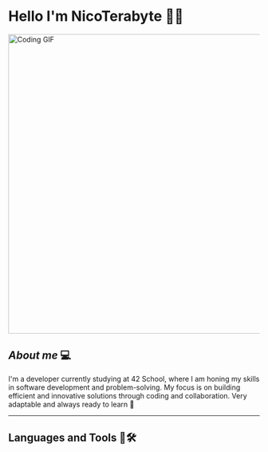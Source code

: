 # Hello I'm NicoTerabyte 🐧🔨

  <img src="https://user-images.githubusercontent.com/74038190/225813708-98b745f2-7d22-48cf-9150-083f1b00d6c9.gif"
   alt="Coding GIF" height=600px>



## _About me_ 💻

I'm a developer currently studying at 42 School, where I am honing my skills in software development and problem-solving. My focus is on building efficient and innovative solutions through coding and collaboration. Very adaptable and always ready to learn 🚀

---

## **Languages and Tools 🧰🛠️**
